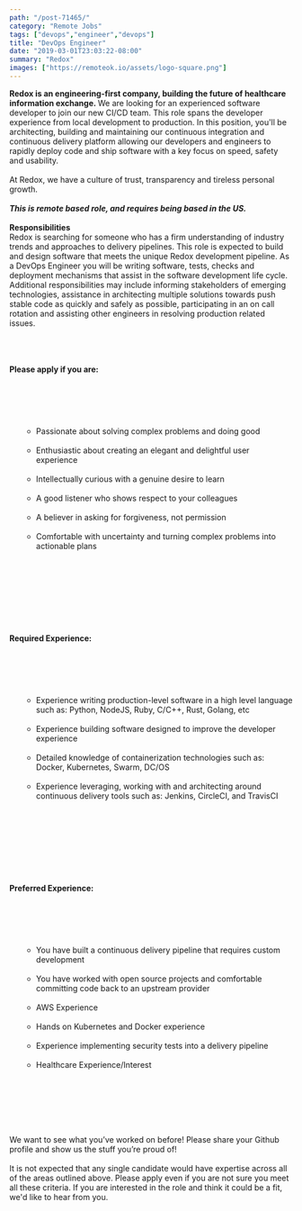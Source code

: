 ```yaml
---
path: "/post-71465/"
category: "Remote Jobs"
tags: ["devops","engineer","devops"]
title: "DevOps Engineer"
date: "2019-03-01T23:03:22-08:00"
summary: "Redox"
images: ["https://remoteok.io/assets/logo-square.png"]
---
```


<strong>Redox is an engineering-first company, building the future of healthcare information exchange.&nbsp;</strong>We are looking for an experienced software developer to join our new CI/CD team. This role spans the developer experience from local development to production. In this position, you'll be architecting, building and maintaining our continuous integration and continuous delivery platform allowing our developers and engineers to rapidly deploy code and ship software with a key focus on speed, safety and usability.<br /><br />At Redox, we have a culture of trust, transparency and tireless personal growth.<br /><br /><em><strong>This is remote based role, and requires being based in the US.</strong></em><br /><br /><strong>Responsibilities</strong><br />Redox is searching for someone who has a firm understanding of industry trends and approaches to delivery pipelines. This role is expected to build and design software that meets the unique Redox development pipeline. As a DevOps Engineer you will be writing software, tests, checks and deployment mechanisms that assist in the software development life cycle. Additional responsibilities may include informing stakeholders of emerging technologies, assistance in architecting multiple solutions towards push stable code as quickly and safely as possible, participating in an on call rotation and assisting other engineers in resolving production related issues.<br /><br /><br /><br /><p><strong>Please apply if you are:</strong></p><br /><ul><br /><ul><br /><li>Passionate about solving complex problems and doing good</li><br /><li>Enthusiastic about creating an elegant and delightful user experience</li><br /><li>Intellectually curious with a genuine desire to learn</li><br /><li>A good listener who shows respect to your colleagues</li><br /><li>A believer in asking for forgiveness, not permission</li><br /><li>Comfortable with uncertainty and turning complex problems into actionable plans</li><br /></ul><br /></ul><br /><br /><br /><br /><br /><p><strong>Required Experience:</strong></p><br /><ul><br /><ul><br /><li>Experience writing production-level software in a high level language such as: Python, NodeJS, Ruby, C/C++, Rust, Golang, etc</li><br /><li>Experience building software designed to improve the developer experience</li><br /><li>Detailed knowledge of containerization technologies such as: Docker, Kubernetes, Swarm, DC/OS</li><br /><li>Experience leveraging, working with and architecting around continuous delivery tools such as: Jenkins, CircleCI, and TravisCI</li><br /></ul><br /></ul><br /><br /><br /><br /><br /><p><strong>Preferred Experience:</strong></p><br /><ul><br /><ul><br /><li>You have built a continuous delivery pipeline that requires custom development</li><br /><li>You have worked with open source projects and comfortable committing code back to an upstream provider</li><br /><li>AWS Experience</li><br /><li>Hands on Kubernetes and Docker experience</li><br /><li>Experience implementing security tests into a delivery pipeline</li><br /><li>Healthcare Experience/Interest</li><br /></ul><br /></ul><br /><br /><br /><br />We want to see what you&rsquo;ve worked on before! Please share your Github profile and show us the stuff you&rsquo;re proud of!<br /><br />It is not expected that any single candidate would have expertise across all of the areas outlined above. Please apply even if you are not sure you meet all these criteria. If you are interested in the role and think it could be a fit, we'd like to hear from you.
